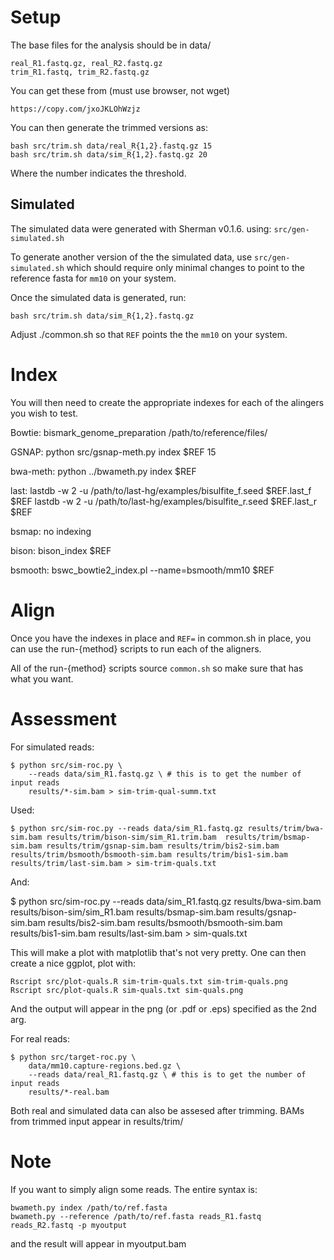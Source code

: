 Setup
=====

The base files for the analysis should be in data/

    real_R1.fastq.gz, real_R2.fastq.gz
    trim_R1.fastq, trim_R2.fastq.gz

You can get these from (must use browser, not wget)

    https://copy.com/jxoJKLOhWzjz

You can then generate the trimmed versions as:

    bash src/trim.sh data/real_R{1,2}.fastq.gz 15
    bash src/trim.sh data/sim_R{1,2}.fastq.gz 20

Where the number indicates the threshold.


Simulated
---------

The simulated data were generated with Sherman v0.1.6. using:
`src/gen-simulated.sh`

To generate another version of the the simulated data, use
`src/gen-simulated.sh` which should require only minimal changes to point to the
reference fasta for `mm10` on your system.


Once the simulated data is generated, run:

    bash src/trim.sh data/sim_R{1,2}.fastq.gz 

Adjust ./common.sh so that `REF` points the the `mm10` on your system.

Index
=====
You will then need to create the appropriate indexes for each of the
alingers you wish to test.

Bowtie:
    bismark_genome_preparation /path/to/reference/files/

GSNAP:
    python src/gsnap-meth.py index $REF 15

bwa-meth:
    python ../bwameth.py index $REF

last:
    lastdb -w 2 -u /path/to/last-hg/examples/bisulfite_f.seed $REF.last_f $REF 
    lastdb -w 2 -u /path/to/last-hg/examples/bisulfite_r.seed $REF.last_r $REF

bsmap:
    no indexing

bison:
    bison_index $REF

bsmooth:
    bswc_bowtie2_index.pl --name=bsmooth/mm10 $REF

Align
=====

Once you have the indexes in place and `REF=` in common.sh in place, you can
use the run-{method} scripts to run each of the aligners.

All of the run-{method} scripts source `common.sh` so make sure that has
what you want.

Assessment
==========

For simulated reads:

    $ python src/sim-roc.py \
        --reads data/sim_R1.fastq.gz \ # this is to get the number of input reads
        results/*-sim.bam > sim-trim-qual-summ.txt

Used:

    $ python src/sim-roc.py --reads data/sim_R1.fastq.gz results/trim/bwa-sim.bam results/trim/bison-sim/sim_R1.trim.bam  results/trim/bsmap-sim.bam results/trim/gsnap-sim.bam results/trim/bis2-sim.bam results/trim/bsmooth/bsmooth-sim.bam results/trim/bis1-sim.bam results/trim/last-sim.bam > sim-trim-quals.txt

And:

   $ python src/sim-roc.py --reads data/sim_R1.fastq.gz results/bwa-sim.bam results/bison-sim/sim_R1.bam  results/bsmap-sim.bam results/gsnap-sim.bam results/bis2-sim.bam results/bsmooth/bsmooth-sim.bam results/bis1-sim.bam results/last-sim.bam > sim-quals.txt

This will make a plot with matplotlib that's not very pretty. One can then create
a nice ggplot, plot with:

    Rscript src/plot-quals.R sim-trim-quals.txt sim-trim-quals.png
    Rscript src/plot-quals.R sim-quals.txt sim-quals.png

And the output will appear in the png (or .pdf or .eps) specified as the 2nd arg.
    

For real reads:

    $ python src/target-roc.py \
        data/mm10.capture-regions.bed.gz \
        --reads data/real_R1.fastq.gz \ # this is to get the number of input reads
        results/*-real.bam

Both real and simulated data can also be assesed after trimming.
BAMs from trimmed input appear in results/trim/

Note
====

If you want to simply align some reads. The entire syntax is:

    bwameth.py index /path/to/ref.fasta
    bwameth.py --reference /path/to/ref.fasta reads_R1.fastq reads_R2.fastq -p myoutput

and the result will appear in myoutput.bam

